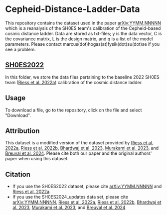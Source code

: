 # Cepheid-Distance-Ladder-Data
This repository contains the dataset used in the paper [arXiv:YYMM.NNNNN](link-to-paper) which is a reanalysis of the SH0ES team's calibration of the Cepheid-based cosmic distance ladder. Data are stored as txt-files; y is the data vector, C is the covariance matrix, L is the design matrix, and q is a list of the model parameters. Please contact marcus(dot)hogas(at)fysik(dot)su(dot)se if you see a problem.

## [SH0ES2022](SH0ES2022/)
In this folder, we store the data files pertaining to the baseline 2022 SH0ES team ([Riess et al. 2022a](https://iopscience.iop.org/article/10.3847/2041-8213/ac5c5b)) calibration of the cosmic distance ladder.

## Usage
To download a file, go to the repository, click on the file and select "Download".

## Attribution
This dataset is a modified version of the dataset provided by [Riess et al. 2022a](https://iopscience.iop.org/article/10.3847/2041-8213/ac5c5b), [Riess et al. 2022b](https://iopscience.iop.org/article/10.3847/1538-4357/ac8f24), [Bhardwaj et al. 2023](https://iopscience.iop.org/article/10.3847/2041-8213/acf710), [Murakami et al. 2023](https://iopscience.iop.org/article/10.1088/1475-7516/2023/11/046), and [Breuval et al. 2024](https://iopscience.iop.org/article/10.3847/1538-4357/ad630e). 
Please cite both our paper and the original authors' paper when using this dataset.

## Citation
- If you use the SH0ES2022 dataset, please cite [arXiv:YYMM.NNNNN](link-to-paper) and [Riess et al. 2022a](https://iopscience.iop.org/article/10.3847/2041-8213/ac5c5b).
- If you use the SH0ES2024_updates data set, please cite [arXiv:YYMM.NNNNN](link-to-paper), [Riess et al. 2022a](https://iopscience.iop.org/article/10.3847/2041-8213/ac5c5b), [Riess et al. 2022b](https://iopscience.iop.org/article/10.3847/1538-4357/ac8f24), [Bhardwaj et al. 2023](https://iopscience.iop.org/article/10.3847/2041-8213/acf710), [Murakami et al. 2023](https://iopscience.iop.org/article/10.1088/1475-7516/2023/11/046), and [Breuval et al. 2024](https://iopscience.iop.org/article/10.3847/1538-4357/ad630e)
